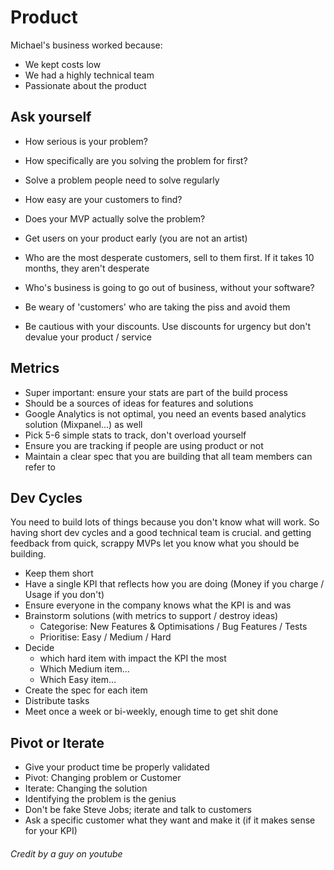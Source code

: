 # Product

Michael's business worked because:

- We kept costs low
- We had a highly technical team
- Passionate about the product

## Ask yourself

+ How serious is your problem?
+ How specifically are you solving the problem for first?
+ Solve a problem people need to solve regularly
+ How easy are your customers to find?
+ Does your MVP actually solve the problem?

+ Get users on your product early (you are not an artist)
+ Who are the most desperate customers, sell to them first. If it takes 10 months, they aren't desperate
+ Who's business is going to go out of business, without your software?
+ Be weary of 'customers' who are taking the piss and avoid them
+ Be cautious with your discounts. Use discounts for urgency but don't devalue your product / service

## Metrics

- Super important: ensure your stats are part of the build process
- Should be a sources of ideas for features and solutions
- Google Analytics is not optimal, you need an events based analytics solution (Mixpanel...) as well
- Pick 5-6 simple stats to track, don't overload yourself
- Ensure you are tracking if people are using product or not
- Maintain a clear spec that you are building that all team members can refer to

## Dev Cycles

You need to build lots of things because you don't know what will work. So having short dev cycles and a good technical team is crucial. and getting feedback from quick, scrappy MVPs let you know what you should be building.

- Keep them short
- Have a single KPI that reflects how you are doing (Money if you charge / Usage if you don't)
- Ensure everyone in the company knows what the KPI is and was
- Brainstorm solutions (with metrics to support / destroy ideas)
  - Categorise: New Features & Optimisations / Bug Features / Tests
  - Prioritise: Easy / Medium / Hard
- Decide
  - which hard item with impact the KPI the most
  - Which Medium item...
  - Which Easy item...
- Create the spec for each item
- Distribute tasks
- Meet once a week or bi-weekly, enough time to get shit done

## Pivot or Iterate

- Give your product time be properly validated
- Pivot: Changing problem or Customer
- Iterate: Changing the solution
- Identifying the problem is the genius
- Don't be fake Steve Jobs; iterate and talk to customers
- Ask a specific customer what they want and make it (if it makes sense for your KPI)

###### Credit by a guy on youtube
